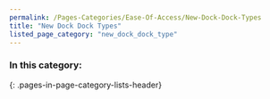 ```yaml
---
permalink: /Pages-Categories/Ease-Of-Access/New-Dock-Dock-Types
title: "New Dock Dock Types"
listed_page_category: "new_dock_dock_type"
---
```


### In this category:
{: .pages-in-page-category-lists-header}